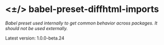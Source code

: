 # <±/> babel-preset-diffhtml-imports

*Babel preset used internally to get common behavior across packages. It should
not be used externally.*

Latest version: 1.0.0-beta.24
